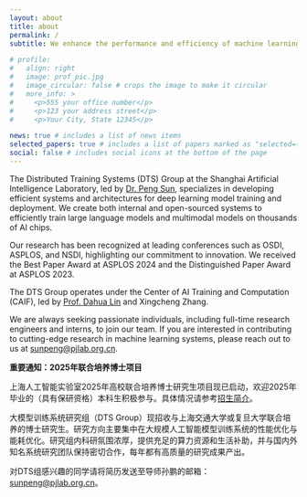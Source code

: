 ```yaml
---
layout: about
title: about
permalink: /
subtitle: We enhance the performance and efficiency of machine learning systems!

# profile:
#   align: right
#   image: prof_pic.jpg
#   image_circular: false # crops the image to make it circular
#   more_info: >
#     <p>555 your office number</p>
#     <p>123 your address street</p>
#     <p>Your City, State 12345</p>

news: true # includes a list of news items
selected_papers: true # includes a list of papers marked as "selected={true}"
social: false # includes social icons at the bottom of the page
---
```



The Distributed Training Systems (DTS) Group at the Shanghai Artificial Intelligence Laboratory, led by [Dr. Peng Sun](https://scholar.google.com.hk/citations?user=NXDhhAoAAAAJ&hl=en), specializes in developing efficient systems and architectures for deep learning model training and deployment. We create both internal and open-sourced systems to efficiently train large language models and multimodal models on thousands of AI chips.

Our research has been recognized at leading conferences such as OSDI, ASPLOS, and NSDI, highlighting our commitment to innovation. We received the Best Paper Award at ASPLOS 2024 and the Distinguished Paper Award at ASPLOS 2023.

The DTS Group operates under the Center of AI Training and Computation (CAIF), led by [Prof. Dahua Lin](http://dahua.site/) and Xingcheng Zhang.

We are always seeking passionate individuals, including full-time research engineers and interns, to join our team. If you are interested in contributing to cutting-edge research in machine learning systems, please reach out to us at [sunpeng@pjlab.org.cn](mailto:sunpeng@pjlab.org.cn).


**重要通知：2025年联合培养博士项目**

上海人工智能实验室2025年高校联合培养博士研究生项目现已启动，欢迎2025年毕业的（具有保研资格）本科生积极参与。具体情况请参考[招生简介](https://www.shlab.org.cn/enrollment#channel_599)。

大模型训练系统研究组（DTS Group）现招收与上海交通大学或复旦大学联合培养的博士研究生。研究方向主要集中在大规模人工智能模型训练系统的性能优化与能耗优化。研究组内科研氛围浓厚，提供充足的算力资源和生活补助，并与国内外知名系统研究团队保持密切合作，每年都有高质量的研究成果产出。

对DTS组感兴趣的同学请将简历发送至导师孙鹏的邮箱：sunpeng@pjlab.org.cn。



